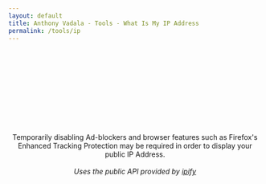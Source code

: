 ```yaml
---
layout: default
title: Anthony Vadala - Tools - What Is My IP Address
permalink: /tools/ip
---
```


<br><br><br>

<script type="application/javascript">
	function getIP(json) {
		document.write("<center>Current public IP address is: ", json.ip, "</center>");
	}
</script>

<script type="application/javascript" src="https://api.ipify.org?format=jsonp&callback=getIP"></script>

<center>
<br><br><br>
<br><br><br>
Temporarily disabling Ad-blockers and browser features such as Firefox's Enhanced Tracking Protection may be required in order to display your public IP Address.
<br><br>
<i>Uses the public API provided by <a href="https://www.ipify.org/" rel="noopener" target="_blank">ipify</a></i>
</center>
